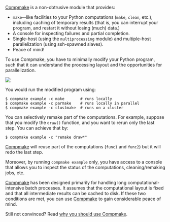 
[Compmake][site] is a non-obtrusive module that provides:

* ``make``--like facilities to your Python computations (``make``, ``clean``, etc.),
  including caching of temporary results (that is, you can interrupt your program, and restart it without losing  (much) data.)
* A console for inspecting failures and partial completion.
* Single-host (using the ``multiprocessing`` module) and multiple-host parallelization (using ssh-spawned slaves).
* Peace of mind!

To use Compmake, you have to minimally modify your Python program,
such that it can understand the processing layout and
the opportunities for parallelization.

[site]: http://compmake.org

<img class=bigpicture src='http://compmake.org/images/initial.png'/>

You would run the modified program using:

    $ compmake example -c make       # runs locally
    $ compmake example -c parmake    # runs locally in parallel
    $ compmake example -c clustmake  # runs on a cluster

You can selectively remake part of the computations. For example,
suppose that you modify the ``draw()`` function, and you want to
rerun only the last step. You can achieve that by:

    $ compmake example -c "remake draw*"

[Compmake][site] will reuse part of the computations (``func1`` and ``func2``)
but it will redo the last step.

Moreover, by running ``compmake example`` only, you have access to a
console that allows you to inspect the status of the computations,
cleaning/remaking jobs, etc.

[Compmake][site] has been designed primarily for handling long computational-intensive
batch processes. It assumes that the computational layout is fixed and that 
all intermediate results can be cached to disk. If these two conditions are met,
you can use [Compmake][site] to gain considerable peace of mind.

Still not convinced? Read [why you should use Compmake][why].

[why]: http://andreacensi.github.com/compmake/why.html#why
